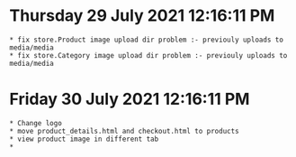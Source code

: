 # Thursday 29 July 2021 12:16:11 PM

	* fix store.Product image upload dir problem :- previouly uploads to media/media 
	* fix store.Category image upload dir problem :- previouly uploads to media/media 


# Friday 30 July 2021 12:16:11 PM
	* Change logo
	* move product_details.html and checkout.html to products
	* view product image in different tab
	* 
